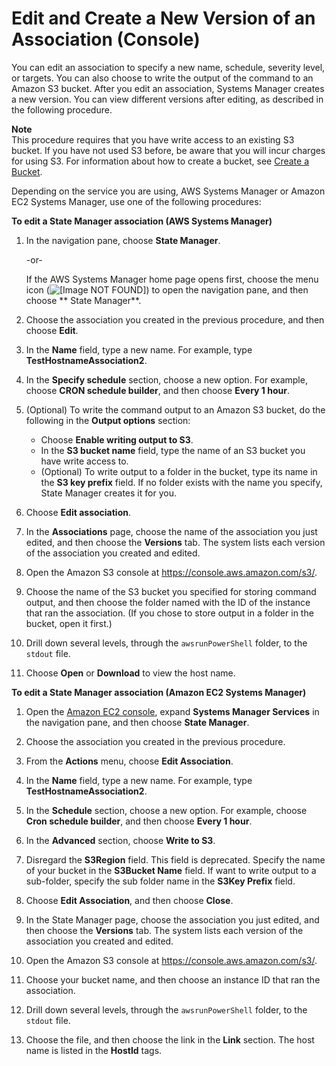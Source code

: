 # Edit and Create a New Version of an Association \(Console\)<a name="sysman-state-assoc-version"></a>

You can edit an association to specify a new name, schedule, severity level, or targets\. You can also choose to write the output of the command to an Amazon S3 bucket\. After you edit an association, Systems Manager creates a new version\. You can view different versions after editing, as described in the following procedure\.

**Note**  
This procedure requires that you have write access to an existing S3 bucket\. If you have not used S3 before, be aware that you will incur charges for using S3\. For information about how to create a bucket, see [Create a Bucket](https://docs.aws.amazon.com/AmazonS3/latest/gsg/CreatingABucket.html)\.

Depending on the service you are using, AWS Systems Manager or Amazon EC2 Systems Manager, use one of the following procedures:

**To edit a State Manager association \(AWS Systems Manager\)**

1. In the navigation pane, choose **State Manager**\.

   \-or\-

   If the AWS Systems Manager home page opens first, choose the menu icon \(![\[Image NOT FOUND\]](http://docs.aws.amazon.com/systems-manager/latest/userguide/images/menu-icon-small.png)\) to open the navigation pane, and then choose ** State Manager**\.

1. Choose the association you created in the previous procedure, and then choose **Edit**\.

1. In the **Name** field, type a new name\. For example, type **TestHostnameAssociation2**\.

1. In the **Specify schedule** section, choose a new option\. For example, choose **CRON schedule builder**, and then choose **Every 1 hour**\.

1. \(Optional\) To write the command output to an Amazon S3 bucket, do the following in the **Output options** section: 
   + Choose **Enable writing output to S3**\.
   + In the **S3 bucket name** field, type the name of an S3 bucket you have write access to\.
   + \(Optional\) To write output to a folder in the bucket, type its name in the **S3 key prefix** field\. If no folder exists with the name you specify, State Manager creates it for you\.

1. Choose **Edit association**\.

1. In the **Associations** page, choose the name of the association you just edited, and then choose the **Versions** tab\. The system lists each version of the association you created and edited\.

1. Open the Amazon S3 console at [https://console\.aws\.amazon\.com/s3/](https://console.aws.amazon.com/s3/)\.

1. Choose the name of the S3 bucket you specified for storing command output, and then choose the folder named with the ID of the instance that ran the association\. \(If you chose to store output in a folder in the bucket, open it first\.\)

1. Drill down several levels, through the `awsrunPowerShell` folder, to the `stdout` file\.

1. Choose **Open** or **Download** to view the host name\.

**To edit a State Manager association \(Amazon EC2 Systems Manager\)**

1. Open the [Amazon EC2 console](https://console.aws.amazon.com/ec2/), expand **Systems Manager Services** in the navigation pane, and then choose **State Manager**\.

1. Choose the association you created in the previous procedure\.

1. From the **Actions** menu, choose **Edit Association**\.

1. In the **Name** field, type a new name\. For example, type **TestHostnameAssociation2**\.

1. In the **Schedule** section, choose a new option\. For example, choose **Cron schedule builder**, and then choose **Every 1 hour**\.

1. In the **Advanced** section, choose **Write to S3**\.

1. Disregard the **S3Region** field\. This field is deprecated\. Specify the name of your bucket in the **S3Bucket Name** field\. If want to write output to a sub\-folder, specify the sub folder name in the **S3Key Prefix** field\. 

1. Choose **Edit Association**, and then choose **Close**\.

1. In the State Manager page, choose the association you just edited, and then choose the **Versions** tab\. The system lists each version of the association you created and edited\.

1. Open the Amazon S3 console at [https://console\.aws\.amazon\.com/s3/](https://console.aws.amazon.com/s3/)\.

1. Choose your bucket name, and then choose an instance ID that ran the association\.

1. Drill down several levels, through the `awsrunPowerShell` folder, to the `stdout` file\.

1. Choose the file, and then choose the link in the **Link** section\. The host name is listed in the **HostId** tags\.